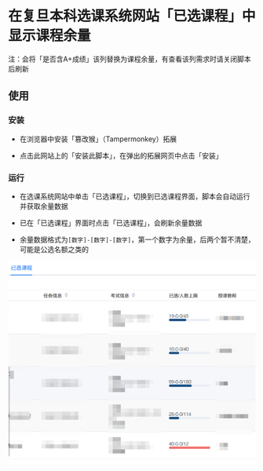 # 在复旦本科选课系统网站「已选课程」中显示课程余量

注：会将「是否含A+成绩」该列替换为课程余量，有查看该列需求时请关闭脚本后刷新

## 使用

### 安装

- 在浏览器中安装「篡改猴」（Tampermonkey）拓展

- 点击此网站上的「安装此脚本」，在弹出的拓展网页中点击「安装」

### 运行

- 在选课系统网站中单击「已选课程」，切换到已选课程界面，脚本会自动运行并获取余量数据

- 已在「已选课程」界面时点击「已选课程」，会刷新余量数据

- 余量数据格式为`[数字]-[数字]-[数字]`，第一个数字为余量，后两个暂不清楚，可能是公选名额之类的

![样例图片](example.png)
